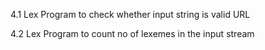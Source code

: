 4.1 Lex Program to check whether input string is valid URL

4.2 Lex Program to count no of lexemes in the input stream
